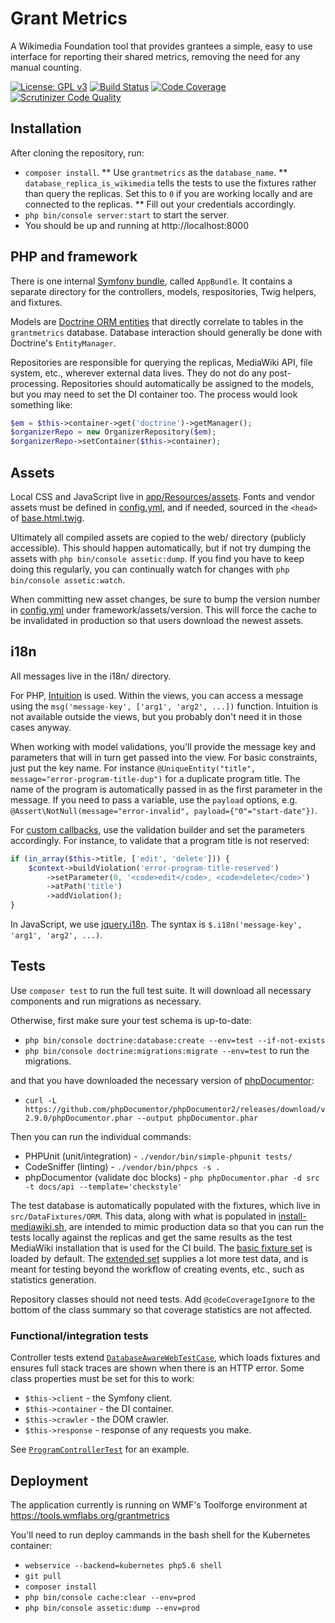 Grant Metrics
=============

A Wikimedia Foundation tool that provides grantees a simple, easy to use interface for reporting their shared metrics, removing the need for any manual counting.

[![License: GPL v3](https://img.shields.io/badge/License-GPL%20v3-blue.svg)](https://www.gnu.org/licenses/gpl-3.0)
[![Build Status](https://scrutinizer-ci.com/g/wikimedia/grantmetrics/badges/build.png?b=master)](https://scrutinizer-ci.com/g/wikimedia/grantmetrics/build-status/master)
[![Code Coverage](https://scrutinizer-ci.com/g/wikimedia/grantmetrics/badges/coverage.png?b=master)](https://scrutinizer-ci.com/g/wikimedia/grantmetrics/?branch=master)
[![Scrutinizer Code Quality](https://scrutinizer-ci.com/g/wikimedia/grantmetrics/badges/quality-score.png?b=master)](https://scrutinizer-ci.com/g/wikimedia/grantmetrics/?branch=master)

## Installation

After cloning the repository, run:

* `composer install`.
** Use `grantmetrics` as the `database_name`.
** `database_replica_is_wikimedia` tells the tests to use the fixtures rather than query the replicas. Set this to `0` if you are working locally and are connected to the replicas.
** Fill out your credentials accordingly.
* `php bin/console server:start` to start the server.
* You should be up and running at http://localhost:8000

## PHP and framework

There is one internal [Symfony bundle](https://symfony.com/doc/current/bundles.html), called `AppBundle`. It contains a separate directory for the controllers, models, respositories, Twig helpers, and fixtures.

Models are [Doctrine ORM entities](http://docs.doctrine-project.org/projects/doctrine-orm/en/latest/reference/working-with-objects.html) that directly correlate to tables in the `grantmetrics` database. Database interaction should generally be done with Doctrine's `EntityManager`.

Repositories are responsible for querying the replicas, MediaWiki API, file system, etc., wherever external data lives. They do not do any post-processing. Repositories should automatically be assigned to the models, but you may need to set the DI container too. The process would look something like:

```php
$em = $this->container->get('doctrine')->getManager();
$organizerRepo = new OrganizerRepository($em);
$organizerRepo->setContainer($this->container);
```

## Assets

Local CSS and JavaScript live in [app/Resources/assets](https://github.com/wikimedia/grantmetrics/tree/master/app/Resources/assets). Fonts and vendor assets must be defined in [config.yml](https://github.com/wikimedia/grantmetrics/blob/master/app/config/config.yml#L44), and if needed, sourced in the `<head>` of [base.html.twig](https://github.com/wikimedia/grantmetrics/blob/master/app/Resources/views/base.html.twig).

Ultimately all compiled assets are copied to the web/ directory (publicly accessible). This should happen automatically, but if not try dumping the assets with `php bin/console assetic:dump`. If you find you have to keep doing this regularly, you can continually watch for changes with `php bin/console assetic:watch`.

When committing new asset changes, be sure to bump the version number in [config.yml](https://github.com/wikimedia/grantmetrics/blob/master/app/config/config.yml) under framework/assets/version. This will force the cache to be invalidated in production so that users download the newest assets.

## i18n

All messages live in the i18n/ directory.

For PHP, [Intuition](https://packagist.org/packages/krinkle/intuition) is used. Within the views, you can access a message using the `msg('message-key', ['arg1', 'arg2', ...])` function. Intuition is not available outside the views, but you probably don't need it in those cases anyway.

When working with model validations, you'll provide the message key and parameters that will in turn get passed into the view. For basic constraints, just put the key name. For instance `@UniqueEntity("title", message="error-program-title-dup")` for a duplicate program title. The name of the program is automatically passed in as the first parameter in the message. If you need to pass a variable, use the `payload` options, e.g. `@Assert\NotNull(message="error-invalid", payload={"0"="start-date"})`.

For [custom callbacks](https://symfony.com/doc/current/reference/constraints/Callback.html), use the validation builder and set the parameters accordingly. For instance, to validate that a program title is not reserved:

```php
if (in_array($this->title, ['edit', 'delete'])) {
    $context->buildViolation('error-program-title-reserved')
        ->setParameter(0, '<code>edit</code>, <code>delete</code>')
        ->atPath('title')
        ->addViolation();
}
```

In JavaScript, we use [jquery.i18n](https://github.com/wikimedia/jquery.i18n). The syntax is `$.i18n('message-key', 'arg1', 'arg2', ...)`.

## Tests

Use `composer test` to run the full test suite. It will download all necessary components and run migrations as necessary.

Otherwise, first make sure your test schema is up-to-date:

* `php bin/console doctrine:database:create --env=test --if-not-exists`
* `php bin/console doctrine:migrations:migrate --env=test` to run the migrations.

and that you have downloaded the necessary version of [phpDocumentor](https://www.phpdoc.org/):

* `curl -L https://github.com/phpDocumentor/phpDocumentor2/releases/download/v2.9.0/phpDocumentor.phar --output phpDocumentor.phar`

Then you can run the individual commands:

* PHPUnit (unit/integration) - `./vendor/bin/simple-phpunit tests/`
* CodeSniffer (linting) - `./vendor/bin/phpcs -s .`
* phpDocumentor (validate doc blocks) - `php phpDocumentor.phar -d src -t docs/api --template='checkstyle'`

The test database is automatically populated with the fixtures, which live in `src/DataFixtures/ORM`. This data, along with what is populated in [install-mediawiki.sh](https://github.com/wikimedia/grantmetrics/blob/master/build/ci/install-mediawiki.sh), are intended to mimic production data so that you can run the tests locally against the replicas and get the same results as the test MediaWiki installation that is used for the CI build. The [basic fixture set](https://github.com/wikimedia/grantmetrics/blob/master/src/AppBundle/DataFixtures/ORM/basic.yml) is loaded by default. The [extended set](https://github.com/wikimedia/grantmetrics/blob/master/src/AppBundle/DataFixtures/ORM/extended.yml) supplies a lot more test data, and is meant for testing beyond the workflow of creating events, etc., such as statistics generation.

Repository classes should not need tests. Add `@codeCoverageIgnore` to the bottom of the class summary so that coverage statistics are not affected.

### Functional/integration tests

Controller tests extend [`DatabaseAwareWebTestCase`](https://github.com/wikimedia/grantmetrics/blob/master/tests/AppBundle/Controller/DatabaseAwareWebTestCase.php), which loads fixtures and ensures full stack traces are shown when there is an HTTP error. Some class properties must be set for this to work:

* `$this->client` - the Symfony client.
* `$this->container` - the DI container.
* `$this->crawler` - the DOM crawler.
* `$this->response` - response of any requests you make.

See [`ProgramControllerTest`](https://github.com/wikimedia/grantmetrics/blob/master/tests/AppBundle/Controller/ProgramControllerTest.php) for an example.

## Deployment

The application currently is running on WMF's Toolforge environment at https://tools.wmflabs.org/grantmetrics

You'll need to run deploy cammands in the bash shell for the Kubernetes container:

* `webservice --backend=kubernetes php5.6 shell`
* `git pull`
* `composer install`
* `php bin/console cache:clear --env=prod`
* `php bin/console assetic:dump --env=prod`
